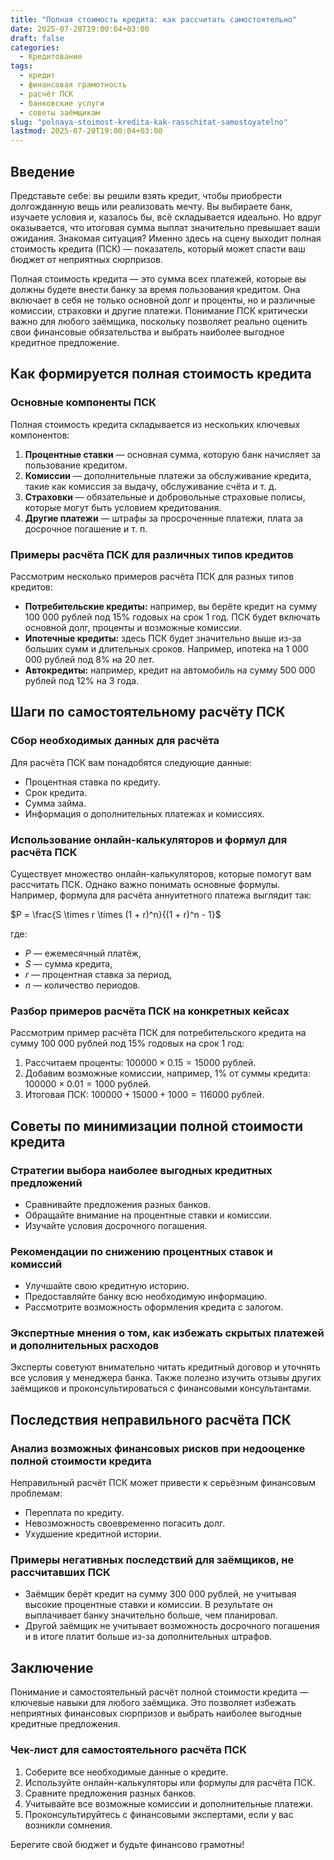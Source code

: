 ```yaml
---
title: "Полная стоимость кредита: как рассчитать самостоятельно"
date: 2025-07-20T19:00:04+03:00
draft: false
categories:
  - Кредитование
tags:
  - кредит
  - финансовая грамотность
  - расчёт ПСК
  - банковские услуги
  - советы заёмщикам
slug: "polnaya-stoimost-kredita-kak-rasschitat-samostoyatelno"
lastmod: 2025-07-20T19:00:04+03:00
---
```


## Введение

Представьте себе: вы решили взять кредит, чтобы приобрести долгожданную вещь или реализовать мечту. Вы выбираете банк, изучаете условия и, казалось бы, всё складывается идеально. Но вдруг оказывается, что итоговая сумма выплат значительно превышает ваши ожидания. Знакомая ситуация? Именно здесь на сцену выходит полная стоимость кредита (ПСК) — показатель, который может спасти ваш бюджет от неприятных сюрпризов.

Полная стоимость кредита — это сумма всех платежей, которые вы должны будете внести банку за время пользования кредитом. Она включает в себя не только основной долг и проценты, но и различные комиссии, страховки и другие платежи. Понимание ПСК критически важно для любого заёмщика, поскольку позволяет реально оценить свои финансовые обязательства и выбрать наиболее выгодное кредитное предложение.

## Как формируется полная стоимость кредита

### Основные компоненты ПСК

Полная стоимость кредита складывается из нескольких ключевых компонентов:

1. **Процентные ставки** — основная сумма, которую банк начисляет за пользование кредитом.
2. **Комиссии** — дополнительные платежи за обслуживание кредита, такие как комиссия за выдачу, обслуживание счёта и т. д.
3. **Страховки** — обязательные и добровольные страховые полисы, которые могут быть условием кредитования.
4. **Другие платежи** — штрафы за просроченные платежи, плата за досрочное погашение и т. п.

### Примеры расчёта ПСК для различных типов кредитов

Рассмотрим несколько примеров расчёта ПСК для разных типов кредитов:

- **Потребительские кредиты:** например, вы берёте кредит на сумму 100 000 рублей под 15% годовых на срок 1 год. ПСК будет включать основной долг, проценты и возможные комиссии.
- **Ипотечные кредиты:** здесь ПСК будет значительно выше из-за больших сумм и длительных сроков. Например, ипотека на 1 000 000 рублей под 8% на 20 лет.
- **Автокредиты:** например, кредит на автомобиль на сумму 500 000 рублей под 12% на 3 года.

## Шаги по самостоятельному расчёту ПСК

### Сбор необходимых данных для расчёта

Для расчёта ПСК вам понадобятся следующие данные:

- Процентная ставка по кредиту.
- Срок кредита.
- Сумма займа.
- Информация о дополнительных платежах и комиссиях.

### Использование онлайн-калькуляторов и формул для расчёта ПСК

Существует множество онлайн-калькуляторов, которые помогут вам рассчитать ПСК. Однако важно понимать основные формулы. Например, формула для расчёта аннуитетного платежа выглядит так:

$P = \frac{S \times r \times (1 + r)^n}{(1 + r)^n - 1}$

где:
- $P$ — ежемесячный платёж,
- $S$ — сумма кредита,
- $r$ — процентная ставка за период,
- $n$ — количество периодов.

### Разбор примеров расчёта ПСК на конкретных кейсах

Рассмотрим пример расчёта ПСК для потребительского кредита на сумму 100 000 рублей под 15% годовых на срок 1 год:

1. Рассчитаем проценты: $100 000 \times 0.15 = 15 000$ рублей.
2. Добавим возможные комиссии, например, 1% от суммы кредита: $100 000 \times 0.01 = 1 000$ рублей.
3. Итоговая ПСК: $100 000 + 15 000 + 1 000 = 116 000$ рублей.

## Советы по минимизации полной стоимости кредита

### Стратегии выбора наиболее выгодных кредитных предложений

- Сравнивайте предложения разных банков.
- Обращайте внимание на процентные ставки и комиссии.
- Изучайте условия досрочного погашения.

### Рекомендации по снижению процентных ставок и комиссий

- Улучшайте свою кредитную историю.
- Предоставляйте банку всю необходимую информацию.
- Рассмотрите возможность оформления кредита с залогом.

### Экспертные мнения о том, как избежать скрытых платежей и дополнительных расходов

Эксперты советуют внимательно читать кредитный договор и уточнять все условия у менеджера банка. Также полезно изучить отзывы других заёмщиков и проконсультироваться с финансовыми консультантами.

## Последствия неправильного расчёта ПСК

### Анализ возможных финансовых рисков при недооценке полной стоимости кредита

Неправильный расчёт ПСК может привести к серьёзным финансовым проблемам:

- Переплата по кредиту.
- Невозможность своевременно погасить долг.
- Ухудшение кредитной истории.

### Примеры негативных последствий для заёмщиков, не рассчитавших ПСК

- Заёмщик берёт кредит на сумму 300 000 рублей, не учитывая высокие процентные ставки и комиссии. В результате он выплачивает банку значительно больше, чем планировал.
- Другой заёмщик не учитывает возможность досрочного погашения и в итоге платит больше из-за дополнительных штрафов.

## Заключение

Понимание и самостоятельный расчёт полной стоимости кредита — ключевые навыки для любого заёмщика. Это позволяет избежать неприятных финансовых сюрпризов и выбрать наиболее выгодные кредитные предложения.

### Чек-лист для самостоятельного расчёта ПСК

1. Соберите все необходимые данные о кредите.
2. Используйте онлайн-калькуляторы или формулы для расчёта ПСК.
3. Сравните предложения разных банков.
4. Учитывайте все возможные комиссии и дополнительные платежи.
5. Проконсультируйтесь с финансовыми экспертами, если у вас возникли сомнения.

Берегите свой бюджет и будьте финансово грамотны!
